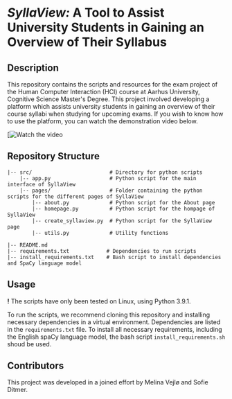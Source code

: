 # *SyllaView:* A Tool to Assist University Students in Gaining an Overview of Their Syllabus

## Description

This repository contains the scripts and resources for the exam project of the Human Computer Interaction (HCI) course at Aarhus University, Cognitive Science Master's Degree. This project involved developing a platform which assists university students in gaining an overview of their course syllabi when studying for upcoming exams. If you wish to know how to use the platform, you can watch the demonstration video below.

[![Watch the video](https://www.youtube.com/watch?v=fm7PIdc4tBU)

## Repository Structure

```
|-- src/                         # Directory for python scripts
    |-- app.py                   # Python script for the main interface of SyllaView
    |-- pages/                   # Folder containing the python scripts for the different pages of SyllaView
        |-- about.py             # Python script for the About page
        |-- homepage.py          # Python script for the hompage of SyllaView
        |-- create_syllaview.py  # Python script for the SyllaView page
        |-- utils.py             # Utility functions

|-- README.md                   
|-- requirements.txt            # Dependencies to run scripts
|-- install_requirements.txt    # Bash script to install dependencies and SpaCy language model
```

## Usage

**!** The scripts have only been tested on Linux, using Python 3.9.1.  

To run the scripts, we recommend cloning this repository and installing necessary dependencies in a virtual environment. Dependencies are listed in the `requirements.txt` file. To install all necessary requirements, including the English spaCy language model, the bash script `install_requirements.sh` shoud be used. 

## Contributors
This project was developed in a joined effort by Melina Vejlø and Sofie Ditmer.